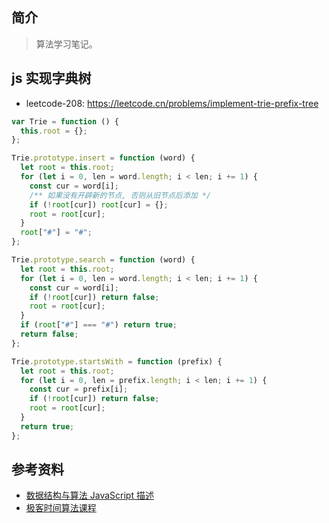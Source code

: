 ## 简介

> 算法学习笔记。

## js 实现字典树

- leetcode-208: https://leetcode.cn/problems/implement-trie-prefix-tree

```js
var Trie = function () {
  this.root = {};
};

Trie.prototype.insert = function (word) {
  let root = this.root;
  for (let i = 0, len = word.length; i < len; i += 1) {
    const cur = word[i];
    /** 如果没有开辟新的节点, 否则从旧节点后添加 */
    if (!root[cur]) root[cur] = {};
    root = root[cur];
  }
  root["#"] = "#";
};

Trie.prototype.search = function (word) {
  let root = this.root;
  for (let i = 0, len = word.length; i < len; i += 1) {
    const cur = word[i];
    if (!root[cur]) return false;
    root = root[cur];
  }
  if (root["#"] === "#") return true;
  return false;
};

Trie.prototype.startsWith = function (prefix) {
  let root = this.root;
  for (let i = 0, len = prefix.length; i < len; i += 1) {
    const cur = prefix[i];
    if (!root[cur]) return false;
    root = root[cur];
  }
  return true;
};
```

## 参考资料

- [数据结构与算法 JavaScript 描述](https://book.douban.com/subject/25945449/)
- [极客时间算法课程](https://time.geekbang.org/course/intro/100019701)
